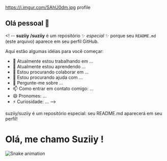 https://i.imgur.com/SAhU0dm.jpg     profile

## Olá pessoal 👋

<! --
**suziiy /suziiy** é um repositório ✨ _especial_ ✨ porque seu `README.md` (este arquivo) aparece em seu perfil GitHub.

Aqui estão algumas idéias para você começar:

- 🔭 Atualmente estou trabalhando em ...
- 🌱 Atualmente estou aprendendo ...
- 👯 Estou procurando colaborar em ...
- 🤔 Estou procurando ajuda com ...
- 💬 Pergunte-me sobre ...
- 📫 Como entrar em contato comigo: ...
- 😄 Pronomes: ...
- ⚡ Curiosidade: ...
-->

suziiy/suziiy é um repositório especial: seu README.md aparecerá em seu perfil!

# Olá, me chamo Suziiy !

![Snake animation](https://github.com/suziiy/suziiy/blob/output/github-contribution-grid-snake.svg)


